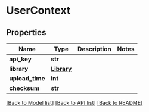 # UserContext

## Properties
Name | Type | Description | Notes
------------ | ------------- | ------------- | -------------
**api_key** | **str** |  | 
**library** | [**Library**](Library.md) |  | 
**upload_time** | **int** |  | 
**checksum** | **str** |  | 

[[Back to Model list]](../README.md#documentation-for-models) [[Back to API list]](../README.md#documentation-for-api-endpoints) [[Back to README]](../README.md)



